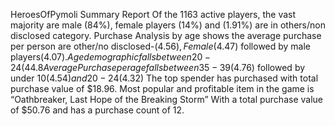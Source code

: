HeroesOfPymoli Summary Report
Of the 1163 active players, the vast majority are male (84%), female players (14%) and (1.91%) are in others/non disclosed category.
Purchase Analysis by age shows the  average purchase per person are other/no disclosed-($4.56),Female($4.47) followed by male players($4.07).
Age demographic falls between 20-24 (44.8%) with secondary groups falling between 15-19 (18.60%) and 25-29 (13.4%).  
Average Purchase per age falls between 35-39($4.76) followed by under 10($4.54) and 20-24($4.32)
The top spender has purchased with total purchase value of $18.96.
Most popular and profitable item in the game is “Oathbreaker, Last Hope of the Breaking Storm”
With a total purchase value of $50.76 and has a purchase count of 12.
